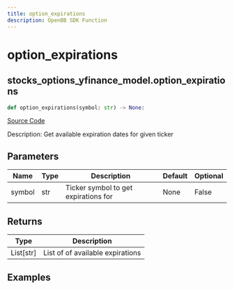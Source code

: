 ```yaml
---
title: option_expirations
description: OpenBB SDK Function
---
```


# option_expirations

## stocks_options_yfinance_model.option_expirations

```python title='openbb_terminal/stocks/options/yfinance_model.py'
def option_expirations(symbol: str) -> None:
```
[Source Code](https://github.com/OpenBB-finance/OpenBBTerminal/tree/main/openbb_terminal/stocks/options/yfinance_model.py#L137)

Description: Get available expiration dates for given ticker

## Parameters

| Name | Type | Description | Default | Optional |
| ---- | ---- | ----------- | ------- | -------- |
| symbol | str | Ticker symbol to get expirations for | None | False |

## Returns

| Type | Description |
| ---- | ----------- |
| List[str] | List of of available expirations |

## Examples

